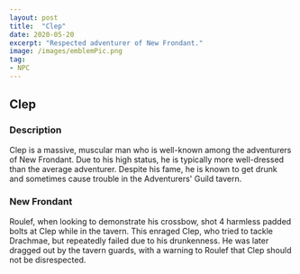 ```yaml
---
layout: post
title:  "Clep"
date: 2020-05-20
excerpt: "Respected adventurer of New Frondant."
image: /images/emblemPic.png
tag:
- NPC
---
```


## Clep

### Description

Clep is a massive, muscular man who is well-known among the adventurers of New Frondant. Due to his high status, he is typically more well-dressed than the average adventurer. Despite his fame, he is known to get drunk and sometimes cause trouble in the Adventurers' Guild tavern.

### New Frondant

Roulef, when looking to demonstrate his crossbow, shot 4 harmless padded bolts at Clep while in the tavern. This enraged Clep, who tried to tackle Drachmae, but repeatedly failed due to his drunkenness. He was later dragged out by the tavern guards, with a warning to Roulef that Clep should not be disrespected.
